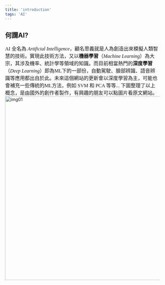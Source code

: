 ```yaml
---
title: 'introduction'
tags: 'AI'
---
```


## 何謂AI?

<font face="微軟雅黑" size=3>AI 全名為 *Artificial Intelligence*，顧名思義就是人為創造出來模擬人類智慧的技術。實現此技術方法，又以**機器學習**（*Machine Learning*）為大宗，其涉及機率、統計學等領域的知識。而目前相當熱門的**深度學習**（*Deep Learning*）即為ML下的一部份，自動駕駛、臉部辨識、語音辨識等應用都出自於此。未來這個網站的更新會以深度學習為主，可能也會補充一些傳統的ML方法，例如 SVM 和 PCA 等等... 下圖整理了以上概念，是由國外的創作者製作，有興趣的朋友可以點圖片看原文網站。</font>
[<img src="https://images.ctfassets.net/l9jtot98br9k/2EgxEHJpIyHLCjmHihQfv3/61c1590e346078af8c5cec72b5800a13/ai-ml-dl-1.png" width="600" alt="img01">](https://mentalstack.com/blog/ai-vs-ml-vs-dl)


